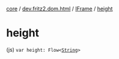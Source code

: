 [core](../../index.md) / [dev.fritz2.dom.html](../index.md) / [IFrame](index.md) / [height](./height.md)

# height

(js) `var height: Flow<`[`String`](https://kotlinlang.org/api/latest/jvm/stdlib/kotlin/-string/index.html)`>`